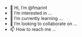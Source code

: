 - 👋 Hi, I’m @fmarint
- 👀 I’m interested in ...
- 🌱 I’m currently learning ...
- 💞️ I’m looking to collaborate on ...
- 📫 How to reach me ...

<!---
fmarint/fmarint is a ✨ special ✨ repository because its `README.md` (this file) appears on your GitHub profile.
You can click the Preview link to take a look at your changes.
--->
